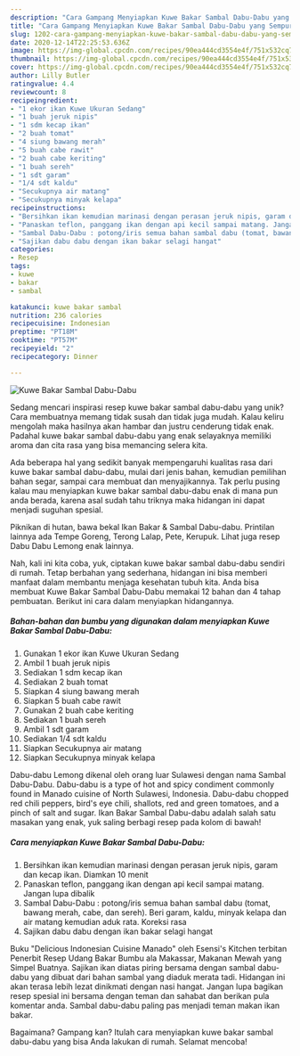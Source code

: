 ```yaml
---
description: "Cara Gampang Menyiapkan Kuwe Bakar Sambal Dabu-Dabu yang Sempurna"
title: "Cara Gampang Menyiapkan Kuwe Bakar Sambal Dabu-Dabu yang Sempurna"
slug: 1202-cara-gampang-menyiapkan-kuwe-bakar-sambal-dabu-dabu-yang-sempurna
date: 2020-12-14T22:25:53.636Z
image: https://img-global.cpcdn.com/recipes/90ea444cd3554e4f/751x532cq70/kuwe-bakar-sambal-dabu-dabu-foto-resep-utama.jpg
thumbnail: https://img-global.cpcdn.com/recipes/90ea444cd3554e4f/751x532cq70/kuwe-bakar-sambal-dabu-dabu-foto-resep-utama.jpg
cover: https://img-global.cpcdn.com/recipes/90ea444cd3554e4f/751x532cq70/kuwe-bakar-sambal-dabu-dabu-foto-resep-utama.jpg
author: Lilly Butler
ratingvalue: 4.4
reviewcount: 8
recipeingredient:
- "1 ekor ikan Kuwe Ukuran Sedang"
- "1 buah jeruk nipis"
- "1 sdm kecap ikan"
- "2 buah tomat"
- "4 siung bawang merah"
- "5 buah cabe rawit"
- "2 buah cabe keriting"
- "1 buah sereh"
- "1 sdt garam"
- "1/4 sdt kaldu"
- "Secukupnya air matang"
- "Secukupnya minyak kelapa"
recipeinstructions:
- "Bersihkan ikan kemudian marinasi dengan perasan jeruk nipis, garam dan kecap ikan. Diamkan 10 menit"
- "Panaskan teflon, panggang ikan dengan api kecil sampai matang. Jangan lupa dibalik"
- "Sambal Dabu-Dabu : potong/iris semua bahan sambal dabu (tomat, bawang merah, cabe, dan sereh). Beri garam, kaldu, minyak kelapa dan air matang kemudian aduk rata. Koreksi rasa"
- "Sajikan dabu dabu dengan ikan bakar selagi hangat"
categories:
- Resep
tags:
- kuwe
- bakar
- sambal

katakunci: kuwe bakar sambal 
nutrition: 236 calories
recipecuisine: Indonesian
preptime: "PT18M"
cooktime: "PT57M"
recipeyield: "2"
recipecategory: Dinner

---
```



![Kuwe Bakar Sambal Dabu-Dabu](https://img-global.cpcdn.com/recipes/90ea444cd3554e4f/751x532cq70/kuwe-bakar-sambal-dabu-dabu-foto-resep-utama.jpg)

Sedang mencari inspirasi resep kuwe bakar sambal dabu-dabu yang unik? Cara membuatnya memang tidak susah dan tidak juga mudah. Kalau keliru mengolah maka hasilnya akan hambar dan justru cenderung tidak enak. Padahal kuwe bakar sambal dabu-dabu yang enak selayaknya memiliki aroma dan cita rasa yang bisa memancing selera kita.

Ada beberapa hal yang sedikit banyak mempengaruhi kualitas rasa dari kuwe bakar sambal dabu-dabu, mulai dari jenis bahan, kemudian pemilihan bahan segar, sampai cara membuat dan menyajikannya. Tak perlu pusing kalau mau menyiapkan kuwe bakar sambal dabu-dabu enak di mana pun anda berada, karena asal sudah tahu triknya maka hidangan ini dapat menjadi suguhan spesial.

Piknikan di hutan, bawa bekal Ikan Bakar &amp; Sambal Dabu-dabu. Printilan lainnya ada Tempe Goreng, Terong Lalap, Pete, Kerupuk. Lihat juga resep Dabu Dabu Lemong enak lainnya.


Nah, kali ini kita coba, yuk, ciptakan kuwe bakar sambal dabu-dabu sendiri di rumah. Tetap berbahan yang sederhana, hidangan ini bisa memberi manfaat dalam membantu menjaga kesehatan tubuh kita. Anda bisa membuat Kuwe Bakar Sambal Dabu-Dabu memakai 12 bahan dan 4 tahap pembuatan. Berikut ini cara dalam menyiapkan hidangannya.

<!--inarticleads1-->

##### Bahan-bahan dan bumbu yang digunakan dalam menyiapkan Kuwe Bakar Sambal Dabu-Dabu:

1. Gunakan 1 ekor ikan Kuwe Ukuran Sedang
1. Ambil 1 buah jeruk nipis
1. Sediakan 1 sdm kecap ikan
1. Sediakan 2 buah tomat
1. Siapkan 4 siung bawang merah
1. Siapkan 5 buah cabe rawit
1. Gunakan 2 buah cabe keriting
1. Sediakan 1 buah sereh
1. Ambil 1 sdt garam
1. Sediakan 1/4 sdt kaldu
1. Siapkan Secukupnya air matang
1. Siapkan Secukupnya minyak kelapa


Dabu-dabu Lemong dikenal oleh orang luar Sulawesi dengan nama Sambal Dabu-Dabu. Dabu-dabu is a type of hot and spicy condiment commonly found in Manado cuisine of North Sulawesi, Indonesia. Dabu-dabu chopped red chili peppers, bird&#39;s eye chili, shallots, red and green tomatoes, and a pinch of salt and sugar. Ikan Bakar Sambal Dabu-dabu adalah salah satu masakan yang enak, yuk saling berbagi resep pada kolom di bawah! 

<!--inarticleads2-->

##### Cara menyiapkan Kuwe Bakar Sambal Dabu-Dabu:

1. Bersihkan ikan kemudian marinasi dengan perasan jeruk nipis, garam dan kecap ikan. Diamkan 10 menit
1. Panaskan teflon, panggang ikan dengan api kecil sampai matang. Jangan lupa dibalik
1. Sambal Dabu-Dabu : potong/iris semua bahan sambal dabu (tomat, bawang merah, cabe, dan sereh). Beri garam, kaldu, minyak kelapa dan air matang kemudian aduk rata. Koreksi rasa
1. Sajikan dabu dabu dengan ikan bakar selagi hangat


Buku &#34;Delicious Indonesian Cuisine Manado&#34; oleh Esensi&#39;s Kitchen terbitan Penerbit Resep Udang Bakar Bumbu ala Makassar, Makanan Mewah yang Simpel Buatnya. Sajikan ikan diatas piring bersama dengan sambal dabu-dabu yang dibuat dari bahan sambal yang diaduk merata tadi. Hidangan ini akan terasa lebih lezat dinikmati dengan nasi hangat. Jangan lupa bagikan resep spesial ini bersama dengan teman dan sahabat dan berikan pula komentar anda. Sambal dabu-dabu paling pas menjadi teman makan ikan bakar. 

Bagaimana? Gampang kan? Itulah cara menyiapkan kuwe bakar sambal dabu-dabu yang bisa Anda lakukan di rumah. Selamat mencoba!
